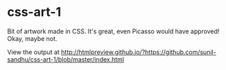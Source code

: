 # css-art-1
Bit of artwork made in CSS. It's great, even Picasso would have approved! Okay, maybe not.

View the output at http://htmlpreview.github.io/?https://github.com/sunil-sandhu/css-art-1/blob/master/index.html
